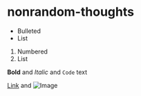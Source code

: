 # nonrandom-thoughts



- Bulleted
- List

1. Numbered
2. List

**Bold** and _Italic_ and `Code` text

[Link](url) and ![Image](src)
```
